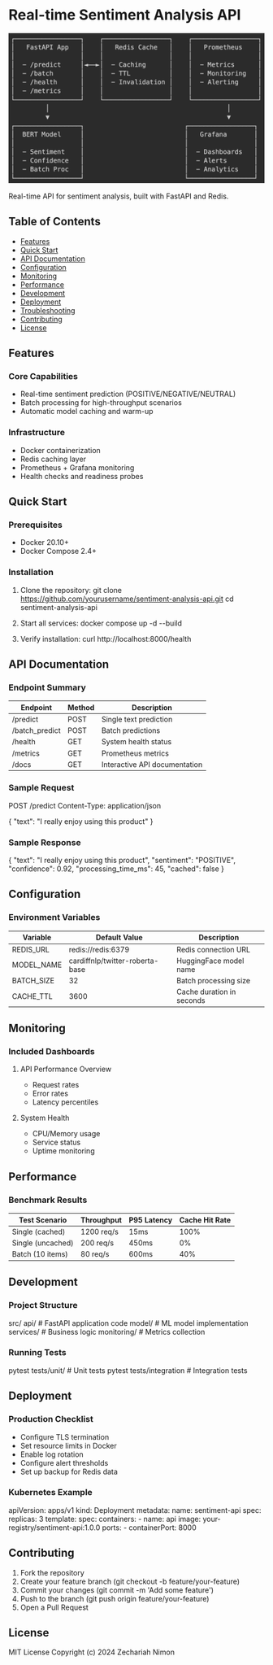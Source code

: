 # Real-time Sentiment Analysis API

![Architecture Diagram](docs/assets/images/architecture.png)

Real-time API for sentiment analysis, built with FastAPI and Redis.

## Table of Contents
- [Features](#features)
- [Quick Start](#quick-start)
- [API Documentation](#api-documentation)
- [Configuration](#configuration)
- [Monitoring](#monitoring)
- [Performance](#performance)
- [Development](#development)
- [Deployment](#deployment)
- [Troubleshooting](#troubleshooting)
- [Contributing](#contributing)
- [License](#license)

## Features

### Core Capabilities
- Real-time sentiment prediction (POSITIVE/NEGATIVE/NEUTRAL)
- Batch processing for high-throughput scenarios
- Automatic model caching and warm-up

### Infrastructure
- Docker containerization
- Redis caching layer
- Prometheus + Grafana monitoring
- Health checks and readiness probes

## Quick Start

### Prerequisites
- Docker 20.10+
- Docker Compose 2.4+

### Installation
1. Clone the repository:
git clone https://github.com/yourusername/sentiment-analysis-api.git
cd sentiment-analysis-api

2. Start all services:
docker compose up -d --build

3. Verify installation:
curl http://localhost:8000/health

## API Documentation

### Endpoint Summary

| Endpoint          | Method | Description                     |
|-------------------|--------|---------------------------------|
| /predict         | POST   | Single text prediction          |
| /batch_predict   | POST   | Batch predictions               |
| /health          | GET    | System health status            |
| /metrics         | GET    | Prometheus metrics              |
| /docs            | GET    | Interactive API documentation   |

### Sample Request
POST /predict
Content-Type: application/json

{
  "text": "I really enjoy using this product"
}

### Sample Response
{
  "text": "I really enjoy using this product",
  "sentiment": "POSITIVE",
  "confidence": 0.92,
  "processing_time_ms": 45,
  "cached": false
}

## Configuration

### Environment Variables
| Variable        | Default Value                     | Description                |
|-----------------|-----------------------------------|----------------------------|
| REDIS_URL       | redis://redis:6379               | Redis connection URL       |
| MODEL_NAME      | cardiffnlp/twitter-roberta-base  | HuggingFace model name     |
| BATCH_SIZE      | 32                               | Batch processing size      |
| CACHE_TTL       | 3600                             | Cache duration in seconds  |

## Monitoring

### Included Dashboards
1. API Performance Overview
   - Request rates
   - Error rates
   - Latency percentiles

2. System Health
   - CPU/Memory usage
   - Service status
   - Uptime monitoring

## Performance

### Benchmark Results
| Test Scenario       | Throughput | P95 Latency | Cache Hit Rate |
|---------------------|------------|-------------|----------------|
| Single (cached)     | 1200 req/s | 15ms        | 100%           |
| Single (uncached)   | 200 req/s  | 450ms       | 0%             |
| Batch (10 items)    | 80 req/s   | 600ms       | 40%            |

## Development

### Project Structure
src/
  api/               # FastAPI application code
  model/             # ML model implementation
  services/          # Business logic
  monitoring/       # Metrics collection

### Running Tests
pytest tests/unit/       # Unit tests
pytest tests/integration # Integration tests

## Deployment

### Production Checklist
- Configure TLS termination
- Set resource limits in Docker
- Enable log rotation
- Configure alert thresholds
- Set up backup for Redis data

### Kubernetes Example
apiVersion: apps/v1
kind: Deployment
metadata:
  name: sentiment-api
spec:
  replicas: 3
  template:
    spec:
      containers:
      - name: api
        image: your-registry/sentiment-api:1.0.0
        ports:
        - containerPort: 8000

## Contributing

1. Fork the repository
2. Create your feature branch (git checkout -b feature/your-feature)
3. Commit your changes (git commit -m 'Add some feature')
4. Push to the branch (git push origin feature/your-feature)
5. Open a Pull Request

## License
MIT License
Copyright (c) 2024 Zechariah Nimon